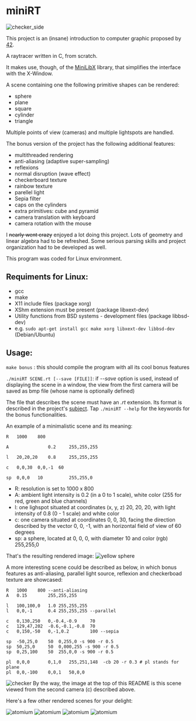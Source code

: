 # miniRT

![checker_side](images/checker_side.bmp)

This project is an (insane) introduction to computer graphic proposed by [42](https://www.42.fr/).

A raytracer written in C, from scratch.

It makes use, though, of the [MiniLibX](https://www.google.com) library, that simplifies the interface with the X-Window.

A scene containing one the following primitive shapes can be rendered:
- sphere
- plane
- square
- cylinder
- triangle

Multiple points of view (cameras) and multiple lightspots are handled.

The bonus version of the project has the following additional features:
- multithreaded rendering
- anti-aliasing (adaptive super-sampling)
- reflexions
- normal disruption (wave effect)
- checkerboard texture
- rainbow texture
- parellel light
- Sepia filter
- caps on the cylinders
- extra primitives: cube and pyramid
- camera translation with keyboard
- camera rotation with the mouse

I ~~nearly went crazy~~ enjoyed a lot doing this project. Lots of geometry and linear algebra had to be refreshed. Some serious parsing skills and project organization had to be developed as well.

This program was coded for Linux environment.

## Requiments for Linux:
- gcc
- make
- X11 include files (package xorg)
- XShm extension must be present (package libxext-dev)
- Utility functions from BSD systems - development files (package libbsd-dev)
- e.g. `sudo apt-get install gcc make xorg libxext-dev libbsd-dev` (Debian/Ubuntu)

## Usage:

`make bonus` : this should compile the program with all its cool bonus features

`./miniRT SCENE.rt [--save [FILE]]`: if *--save* option is used, instead of displaying the scene in a window, the view from the first camera will be saved as bmp file (whose name is optionally defined)

The file that describes the scene must have an *.rt* extension. Its format is described in the project's [subject](subject/miniRT_en.pdf).
Tap `./miniRT --help` for the keywords for the bonus functionalities.

An example of a minimalistic scene and its meaning:

```
R	1000	800

A				0.2		255,255,255

l	20,20,20	0.8		255,255,255

c	0,0,30	0,0,-1	60

sp	0,0,0	10			255,255,0
```
- R: resolution is set to 1000 x 800
- A: ambient light intensity is 0.2 (in a 0 to 1 scale), white color (255 for red, green and blue channels)
- l: one lighspot situated at coordinates (x, y, z) 20, 20, 20, with light intensity of 0.8 (0 - 1 scale) and white color
- c: one camera situated at coordinates 0, 0, 30, facing the direction described by the vector 0, 0, -1, with an horizontal field of view of 60 degrees
- sp: a sphere, located at 0, 0, 0, with diameter 10 and color (rgb) 255,255,0

That's the resulting rendered image:
![yellow sphere](images/basic_sphere.bmp)

A more interesting scene could be described as below, in which bonus features as anti-aliasing, parallel light source, reflexion and checkerboad texture are showcased:
```
R	1000	800	--anti-aliasing
A	0.15		255,255,255

l	100,100,0	1.0	255,255,255
l	0,0,-1		0.4	255,255,255 --parallel

c	0,130,250	0,-0.4,-0.9		70
c	129,47,202	-0.6,-0.1,-0.8	70
c	0,150,-50	0,-1,0.2		100 --sepia

sp	-50,25,0	50	0,255,0 -s 900 -r 0.5
sp	50,25,0		50	0,000,255 -s 900 -r 0.5
sp	0,25,100	50	255,0,0 -s 900 -r 0.5

pl	0,0,0		0,1,0	255,251,148  -cb 20 -r 0.3 # pl stands for plane
pl	0,0,-100	0,0,1	50,0,0	
```
![checker](images/checker.bmp)
By the way, the image at the top of this README is this scene viewed from the second camera (c) described above.

Here's a few other rendered scenes for your delight:

![atomium](images/atomium.bmp)
![atomium](images/lonely.bmp)
![atomium](images/pyramid.bmp)
![atomium](images/rainbows.bmp)
